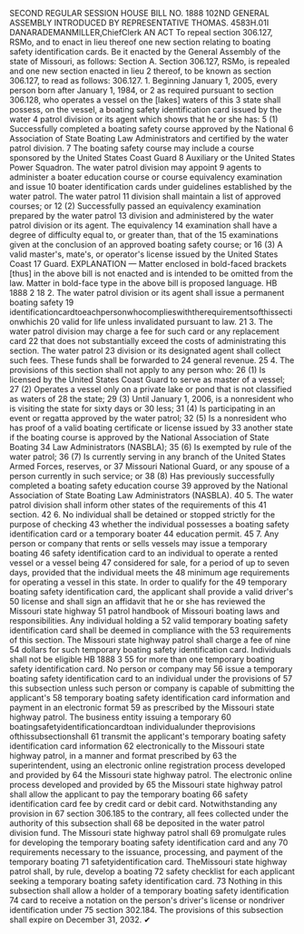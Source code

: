 SECOND REGULAR SESSION
HOUSE BILL NO. 1888
102ND GENERAL ASSEMBLY
INTRODUCED BY REPRESENTATIVE THOMAS.
4583H.01I DANARADEMANMILLER,ChiefClerk
AN ACT
To repeal section 306.127, RSMo, and to enact in lieu thereof one new section relating to
boating safety identification cards.
Be it enacted by the General Assembly of the state of Missouri, as follows:
Section A. Section 306.127, RSMo, is repealed and one new section enacted in lieu
2 thereof, to be known as section 306.127, to read as follows:
306.127. 1. Beginning January 1, 2005, every person born after January 1, 1984, or
2 as required pursuant to section 306.128, who operates a vessel on the [lakes] waters of this
3 state shall possess, on the vessel, a boating safety identification card issued by the water
4 patrol division or its agent which shows that he or she has:
5 (1) Successfully completed a boating safety course approved by the National
6 Association of State Boating Law Administrators and certified by the water patrol division.
7 The boating safety course may include a course sponsored by the United States Coast Guard
8 Auxiliary or the United States Power Squadron. The water patrol division may appoint
9 agents to administer a boater education course or course equivalency examination and issue
10 boater identification cards under guidelines established by the water patrol. The water patrol
11 division shall maintain a list of approved courses; or
12 (2) Successfully passed an equivalency examination prepared by the water patrol
13 division and administered by the water patrol division or its agent. The equivalency
14 examination shall have a degree of difficulty equal to, or greater than, that of the
15 examinations given at the conclusion of an approved boating safety course; or
16 (3) A valid master's, mate's, or operator's license issued by the United States Coast
17 Guard.
EXPLANATION — Matter enclosed in bold-faced brackets [thus] in the above bill is not enacted and is
intended to be omitted from the law. Matter in bold-face type in the above bill is proposed language.
HB 1888 2
18 2. The water patrol division or its agent shall issue a permanent boating safety
19 identificationcardtoeachpersonwhocomplieswiththerequirementsofthissectionwhichis
20 valid for life unless invalidated pursuant to law.
21 3. The water patrol division may charge a fee for such card or any replacement card
22 that does not substantially exceed the costs of administrating this section. The water patrol
23 division or its designated agent shall collect such fees. These funds shall be forwarded to
24 general revenue.
25 4. The provisions of this section shall not apply to any person who:
26 (1) Is licensed by the United States Coast Guard to serve as master of a vessel;
27 (2) Operates a vessel only on a private lake or pond that is not classified as waters of
28 the state;
29 (3) Until January 1, 2006, is a nonresident who is visiting the state for sixty days or
30 less;
31 (4) Is participating in an event or regatta approved by the water patrol;
32 (5) Is a nonresident who has proof of a valid boating certificate or license issued by
33 another state if the boating course is approved by the National Association of State Boating
34 Law Administrators (NASBLA);
35 (6) Is exempted by rule of the water patrol;
36 (7) Is currently serving in any branch of the United States Armed Forces, reserves, or
37 Missouri National Guard, or any spouse of a person currently in such service; or
38 (8) Has previously successfully completed a boating safety education course
39 approved by the National Association of State Boating Law Administrators (NASBLA).
40 5. The water patrol division shall inform other states of the requirements of this
41 section.
42 6. No individual shall be detained or stopped strictly for the purpose of checking
43 whether the individual possesses a boating safety identification card or a temporary boater
44 education permit.
45 7. Any person or company that rents or sells vessels may issue a temporary boating
46 safety identification card to an individual to operate a rented vessel or a vessel being
47 considered for sale, for a period of up to seven days, provided that the individual meets the
48 minimum age requirements for operating a vessel in this state. In order to qualify for the
49 temporary boating safety identification card, the applicant shall provide a valid driver's
50 license and shall sign an affidavit that he or she has reviewed the Missouri state highway
51 patrol handbook of Missouri boating laws and responsibilities. Any individual holding a
52 valid temporary boating safety identification card shall be deemed in compliance with the
53 requirements of this section. The Missouri state highway patrol shall charge a fee of nine
54 dollars for such temporary boating safety identification card. Individuals shall not be eligible
HB 1888 3
55 for more than one temporary boating safety identification card. No person or company may
56 issue a temporary boating safety identification card to an individual under the provisions of
57 this subsection unless such person or company is capable of submitting the applicant's
58 temporary boating safety identification card information and payment in an electronic format
59 as prescribed by the Missouri state highway patrol. The business entity issuing a temporary
60 boatingsafetyidentificationcardtoan individualunder theprovisions ofthissubsectionshall
61 transmit the applicant's temporary boating safety identification card information
62 electronically to the Missouri state highway patrol, in a manner and format prescribed by
63 the superintendent, using an electronic online registration process developed and provided by
64 the Missouri state highway patrol. The electronic online process developed and provided by
65 the Missouri state highway patrol shall allow the applicant to pay the temporary boating
66 safety identification card fee by credit card or debit card. Notwithstanding any provision in
67 section 306.185 to the contrary, all fees collected under the authority of this subsection shall
68 be deposited in the water patrol division fund. The Missouri state highway patrol shall
69 promulgate rules for developing the temporary boating safety identification card and any
70 requirements necessary to the issuance, processing, and payment of the temporary boating
71 safetyidentification card. TheMissouri state highway patrol shall, by rule, develop a boating
72 safety checklist for each applicant seeking a temporary boating safety identification card.
73 Nothing in this subsection shall allow a holder of a temporary boating safety identification
74 card to receive a notation on the person's driver's license or nondriver identification under
75 section 302.184. The provisions of this subsection shall expire on December 31, 2032.
✔
